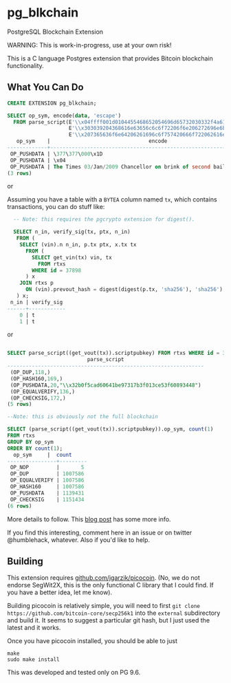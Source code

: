 # pg_blkchain
PostgreSQL Blockchain Extension

WARNING: This is work-in-progress, use at your own risk!

This is a C language Postgres extension that provides Bitcoin
blockchain functionality.


## What You Can Do ##

```sql
CREATE EXTENSION pg_blkchain;
```

```sql
SELECT op_sym, encode(data, 'escape')
  FROM parse_script(E'\\x04ffff001d0104455468652054696d65732030332f4a616e2f32'::bytea ||
                    E'\\x303039204368616e63656c6c6f72206f6e206272696e6b206f66'::bytea ||
                    E'\\x207365636f6e64206261696c6f757420666f722062616e6b73'::bytea);
   op_sym    |                                encode
-------------+-----------------------------------------------------------------------
 OP_PUSHDATA | \377\377\000\x1D
 OP_PUSHDATA | \x04
 OP_PUSHDATA | The Times 03/Jan/2009 Chancellor on brink of second bailout for banks
(3 rows)
```

or

Assuming you have a table with a `BYTEA` column named `tx`,
which contains transactions, you can do stuff like:

```sql
  -- Note: this requires the pgcrypto extension for digest().

  SELECT n_in, verify_sig(tx, ptx, n_in)
   FROM (
    SELECT (vin).n n_in, p.tx ptx, x.tx tx
      FROM (
        SELECT get_vin(tx) vin, tx
          FROM rtxs
        WHERE id = 37898
      ) x
    JOIN rtxs p
      ON (vin).prevout_hash = digest(digest(p.tx, 'sha256'), 'sha256')
   ) x;
 n_in | verify_sig
------+------------
    0 | t
    1 | t
```

or

```sql

SELECT parse_script((get_vout(tx)).scriptpubkey) FROM rtxs WHERE id = 37898;
                          parse_script
----------------------------------------------------------------
 (OP_DUP,118,)
 (OP_HASH160,169,)
 (OP_PUSHDATA,20,"\\x32b0f5cad60641be97317b3f013ce53f60893448")
 (OP_EQUALVERIFY,136,)
 (OP_CHECKSIG,172,)
(5 rows)

```

```sql
--Note: this is obviously not the full blockchain

SELECT (parse_script((get_vout(tx)).scriptpubkey)).op_sym, count(1)
FROM rtxs
GROUP BY op_sym
ORDER BY count(1);
  op_sym     |  count
----------------+---------
 OP_NOP         |       5
 OP_DUP         | 1007586
 OP_EQUALVERIFY | 1007586
 OP_HASH160     | 1007586
 OP_PUSHDATA    | 1139431
 OP_CHECKSIG    | 1151434
(6 rows)
```

More details to follow. This [blog post](https://grisha.org/blog/2017/10/20/blockchain-in-postgresql-part-2/)
has some more info.

If you find this interesting, comment here in an issue or on twitter
@humblehack, whatever. Also if you'd like to help.

## Building ##

This extension requires
[github.com/jgarzik/picocoin](https://github.com/jgarzik/picocoin).
(No, we do not endorse SegWit2X, this is the only functional C library
that I could find. If you have a better idea, let me know).

Building picocoin is relatively simple, you will need to first
`git clone https://github.com/bitcoin-core/secp256k1` into the `external`
subdirectory and build it. It seems to suggest a particular git hash, but I just
used the latest and it works.

Once you have picocoin installed, you should be able to just

```
make
sudo make install
```

This was developed and tested only on PG 9.6.
